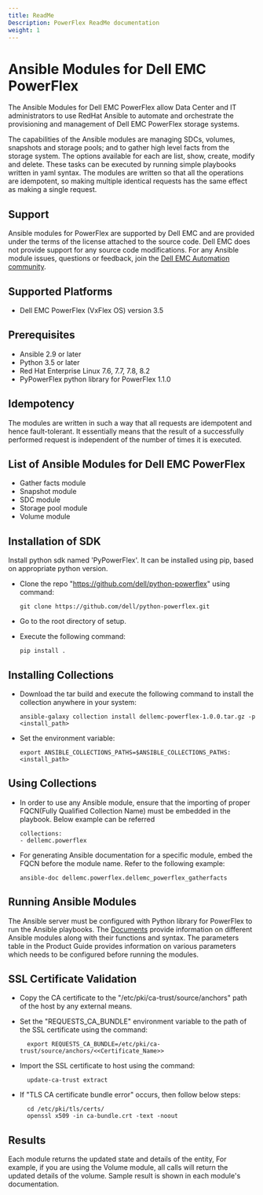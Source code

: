 ```yaml
---
title: ReadMe
Description: PowerFlex ReadMe documentation
weight: 1
---
```

# Ansible Modules for Dell EMC PowerFlex

The Ansible Modules for Dell EMC PowerFlex allow Data Center and IT administrators to use RedHat Ansible to automate and orchestrate the provisioning and management of Dell EMC PowerFlex storage systems.

The capabilities of the Ansible modules are managing SDCs, volumes, snapshots and storage pools; and to gather high level facts from the storage system. The options available for each are list, show, create, modify and delete. These tasks can be executed by running simple playbooks written in yaml syntax. The modules are written so that all the operations are idempotent, so making multiple identical requests has the same effect as making a single request.

## Support
Ansible modules for PowerFlex are supported by Dell EMC and are provided under the terms of the license attached to the source code. Dell EMC does not provide support for any source code modifications. For any Ansible module issues, questions or feedback, join the [Dell EMC Automation community](https://www.dell.com/community/Automation/bd-p/Automation).

## Supported Platforms
  * Dell EMC PowerFlex (VxFlex OS) version 3.5

## Prerequisites
  * Ansible 2.9 or later
  * Python 3.5 or later
  * Red Hat Enterprise Linux 7.6, 7.7, 7.8, 8.2
  * PyPowerFlex python library for PowerFlex 1.1.0

## Idempotency
The modules are written in such a way that all requests are idempotent and hence fault-tolerant. It essentially means that the result of a successfully performed request is independent of the number of times it is executed.

## List of Ansible Modules for Dell EMC PowerFlex
  * Gather facts module
  * Snapshot module
  * SDC module
  * Storage pool module
  * Volume module

## Installation of SDK
Install python sdk named 'PyPowerFlex'. It can be installed using pip, based on appropriate python version.
  * Clone the repo "https://github.com/dell/python-powerflex"
   using command:
   
        git clone https://github.com/dell/python-powerflex.git
  * Go to the root directory of setup.
  * Execute the following command:
  
        pip install .

## Installing Collections
  * Download the tar build and execute the following command to install the collection anywhere in your system:
 
        ansible-galaxy collection install dellemc-powerflex-1.0.0.tar.gz -p <install_path>

  * Set the environment variable:
  
        export ANSIBLE_COLLECTIONS_PATHS=$ANSIBLE_COLLECTIONS_PATHS:<install_path>
 
## Using Collections

  * In order to use any Ansible module, ensure that the importing of proper FQCN(Fully Qualified Collection Name) must be embedded in the playbook.
   Below example can be referred
 
        collections:
        - dellemc.powerflex

    
  * For generating Ansible documentation for a specific module, embed the FQCN  before the module name. Refer to the following example:
        
        ansible-doc dellemc.powerflex.dellemc_powerflex_gatherfacts

## Running Ansible Modules
The Ansible server must be configured with Python library for PowerFlex to run the Ansible playbooks. The [Documents]( https://github.com/dell/ansible-powerflex/tree/1.0.0/docs ) provide information on different Ansible modules along with their functions and syntax. The parameters table in the Product Guide provides information on various parameters which needs to be configured before running the modules.

## SSL Certificate Validation

* Copy the CA certificate to the "/etc/pki/ca-trust/source/anchors" path of the host by any external means.
* Set the "REQUESTS_CA_BUNDLE" environment variable to the path of the SSL certificate using the command:

        export REQUESTS_CA_BUNDLE=/etc/pki/ca-trust/source/anchors/<<Certificate_Name>>
* Import the SSL certificate to host using the command:

        update-ca-trust extract
* If "TLS CA certificate bundle error" occurs, then follow below steps:

        cd /etc/pki/tls/certs/
        openssl x509 -in ca-bundle.crt -text -noout    

## Results
Each module returns the updated state and details of the entity, For example, if you are using the Volume module, all calls will return the updated details of the volume. Sample result is shown in each module's documentation.

